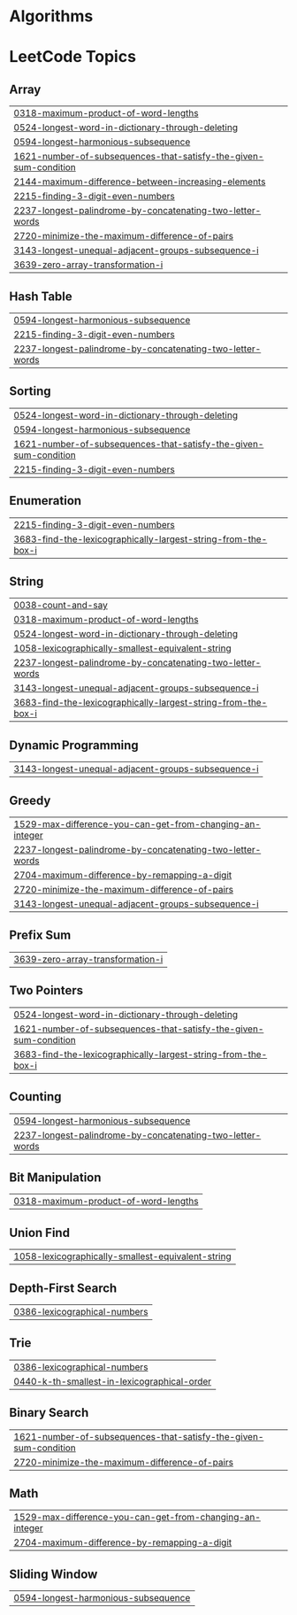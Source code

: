 # Algorithms

<!---LeetCode Topics Start-->
# LeetCode Topics
## Array
|  |
| ------- |
| [0318-maximum-product-of-word-lengths](https://github.com/ANINE-31517/Algorithms-and-problems/tree/master/0318-maximum-product-of-word-lengths) |
| [0524-longest-word-in-dictionary-through-deleting](https://github.com/ANINE-31517/Algorithms-and-problems/tree/master/0524-longest-word-in-dictionary-through-deleting) |
| [0594-longest-harmonious-subsequence](https://github.com/ANINE-31517/Algorithms-and-problems/tree/master/0594-longest-harmonious-subsequence) |
| [1621-number-of-subsequences-that-satisfy-the-given-sum-condition](https://github.com/ANINE-31517/Algorithms-and-problems/tree/master/1621-number-of-subsequences-that-satisfy-the-given-sum-condition) |
| [2144-maximum-difference-between-increasing-elements](https://github.com/ANINE-31517/Algorithms-and-problems/tree/master/2144-maximum-difference-between-increasing-elements) |
| [2215-finding-3-digit-even-numbers](https://github.com/ANINE-31517/Algorithms-and-problems/tree/master/2215-finding-3-digit-even-numbers) |
| [2237-longest-palindrome-by-concatenating-two-letter-words](https://github.com/ANINE-31517/Algorithms-and-problems/tree/master/2237-longest-palindrome-by-concatenating-two-letter-words) |
| [2720-minimize-the-maximum-difference-of-pairs](https://github.com/ANINE-31517/Algorithms-and-problems/tree/master/2720-minimize-the-maximum-difference-of-pairs) |
| [3143-longest-unequal-adjacent-groups-subsequence-i](https://github.com/ANINE-31517/Algorithms-and-problems/tree/master/3143-longest-unequal-adjacent-groups-subsequence-i) |
| [3639-zero-array-transformation-i](https://github.com/ANINE-31517/Algorithms-and-problems/tree/master/3639-zero-array-transformation-i) |
## Hash Table
|  |
| ------- |
| [0594-longest-harmonious-subsequence](https://github.com/ANINE-31517/Algorithms-and-problems/tree/master/0594-longest-harmonious-subsequence) |
| [2215-finding-3-digit-even-numbers](https://github.com/ANINE-31517/Algorithms-and-problems/tree/master/2215-finding-3-digit-even-numbers) |
| [2237-longest-palindrome-by-concatenating-two-letter-words](https://github.com/ANINE-31517/Algorithms-and-problems/tree/master/2237-longest-palindrome-by-concatenating-two-letter-words) |
## Sorting
|  |
| ------- |
| [0524-longest-word-in-dictionary-through-deleting](https://github.com/ANINE-31517/Algorithms-and-problems/tree/master/0524-longest-word-in-dictionary-through-deleting) |
| [0594-longest-harmonious-subsequence](https://github.com/ANINE-31517/Algorithms-and-problems/tree/master/0594-longest-harmonious-subsequence) |
| [1621-number-of-subsequences-that-satisfy-the-given-sum-condition](https://github.com/ANINE-31517/Algorithms-and-problems/tree/master/1621-number-of-subsequences-that-satisfy-the-given-sum-condition) |
| [2215-finding-3-digit-even-numbers](https://github.com/ANINE-31517/Algorithms-and-problems/tree/master/2215-finding-3-digit-even-numbers) |
## Enumeration
|  |
| ------- |
| [2215-finding-3-digit-even-numbers](https://github.com/ANINE-31517/Algorithms-and-problems/tree/master/2215-finding-3-digit-even-numbers) |
| [3683-find-the-lexicographically-largest-string-from-the-box-i](https://github.com/ANINE-31517/Algorithms-and-problems/tree/master/3683-find-the-lexicographically-largest-string-from-the-box-i) |
## String
|  |
| ------- |
| [0038-count-and-say](https://github.com/ANINE-31517/Algorithms-and-problems/tree/master/0038-count-and-say) |
| [0318-maximum-product-of-word-lengths](https://github.com/ANINE-31517/Algorithms-and-problems/tree/master/0318-maximum-product-of-word-lengths) |
| [0524-longest-word-in-dictionary-through-deleting](https://github.com/ANINE-31517/Algorithms-and-problems/tree/master/0524-longest-word-in-dictionary-through-deleting) |
| [1058-lexicographically-smallest-equivalent-string](https://github.com/ANINE-31517/Algorithms-and-problems/tree/master/1058-lexicographically-smallest-equivalent-string) |
| [2237-longest-palindrome-by-concatenating-two-letter-words](https://github.com/ANINE-31517/Algorithms-and-problems/tree/master/2237-longest-palindrome-by-concatenating-two-letter-words) |
| [3143-longest-unequal-adjacent-groups-subsequence-i](https://github.com/ANINE-31517/Algorithms-and-problems/tree/master/3143-longest-unequal-adjacent-groups-subsequence-i) |
| [3683-find-the-lexicographically-largest-string-from-the-box-i](https://github.com/ANINE-31517/Algorithms-and-problems/tree/master/3683-find-the-lexicographically-largest-string-from-the-box-i) |
## Dynamic Programming
|  |
| ------- |
| [3143-longest-unequal-adjacent-groups-subsequence-i](https://github.com/ANINE-31517/Algorithms-and-problems/tree/master/3143-longest-unequal-adjacent-groups-subsequence-i) |
## Greedy
|  |
| ------- |
| [1529-max-difference-you-can-get-from-changing-an-integer](https://github.com/ANINE-31517/Algorithms-and-problems/tree/master/1529-max-difference-you-can-get-from-changing-an-integer) |
| [2237-longest-palindrome-by-concatenating-two-letter-words](https://github.com/ANINE-31517/Algorithms-and-problems/tree/master/2237-longest-palindrome-by-concatenating-two-letter-words) |
| [2704-maximum-difference-by-remapping-a-digit](https://github.com/ANINE-31517/Algorithms-and-problems/tree/master/2704-maximum-difference-by-remapping-a-digit) |
| [2720-minimize-the-maximum-difference-of-pairs](https://github.com/ANINE-31517/Algorithms-and-problems/tree/master/2720-minimize-the-maximum-difference-of-pairs) |
| [3143-longest-unequal-adjacent-groups-subsequence-i](https://github.com/ANINE-31517/Algorithms-and-problems/tree/master/3143-longest-unequal-adjacent-groups-subsequence-i) |
## Prefix Sum
|  |
| ------- |
| [3639-zero-array-transformation-i](https://github.com/ANINE-31517/Algorithms-and-problems/tree/master/3639-zero-array-transformation-i) |
## Two Pointers
|  |
| ------- |
| [0524-longest-word-in-dictionary-through-deleting](https://github.com/ANINE-31517/Algorithms-and-problems/tree/master/0524-longest-word-in-dictionary-through-deleting) |
| [1621-number-of-subsequences-that-satisfy-the-given-sum-condition](https://github.com/ANINE-31517/Algorithms-and-problems/tree/master/1621-number-of-subsequences-that-satisfy-the-given-sum-condition) |
| [3683-find-the-lexicographically-largest-string-from-the-box-i](https://github.com/ANINE-31517/Algorithms-and-problems/tree/master/3683-find-the-lexicographically-largest-string-from-the-box-i) |
## Counting
|  |
| ------- |
| [0594-longest-harmonious-subsequence](https://github.com/ANINE-31517/Algorithms-and-problems/tree/master/0594-longest-harmonious-subsequence) |
| [2237-longest-palindrome-by-concatenating-two-letter-words](https://github.com/ANINE-31517/Algorithms-and-problems/tree/master/2237-longest-palindrome-by-concatenating-two-letter-words) |
## Bit Manipulation
|  |
| ------- |
| [0318-maximum-product-of-word-lengths](https://github.com/ANINE-31517/Algorithms-and-problems/tree/master/0318-maximum-product-of-word-lengths) |
## Union Find
|  |
| ------- |
| [1058-lexicographically-smallest-equivalent-string](https://github.com/ANINE-31517/Algorithms-and-problems/tree/master/1058-lexicographically-smallest-equivalent-string) |
## Depth-First Search
|  |
| ------- |
| [0386-lexicographical-numbers](https://github.com/ANINE-31517/Algorithms-and-problems/tree/master/0386-lexicographical-numbers) |
## Trie
|  |
| ------- |
| [0386-lexicographical-numbers](https://github.com/ANINE-31517/Algorithms-and-problems/tree/master/0386-lexicographical-numbers) |
| [0440-k-th-smallest-in-lexicographical-order](https://github.com/ANINE-31517/Algorithms-and-problems/tree/master/0440-k-th-smallest-in-lexicographical-order) |
## Binary Search
|  |
| ------- |
| [1621-number-of-subsequences-that-satisfy-the-given-sum-condition](https://github.com/ANINE-31517/Algorithms-and-problems/tree/master/1621-number-of-subsequences-that-satisfy-the-given-sum-condition) |
| [2720-minimize-the-maximum-difference-of-pairs](https://github.com/ANINE-31517/Algorithms-and-problems/tree/master/2720-minimize-the-maximum-difference-of-pairs) |
## Math
|  |
| ------- |
| [1529-max-difference-you-can-get-from-changing-an-integer](https://github.com/ANINE-31517/Algorithms-and-problems/tree/master/1529-max-difference-you-can-get-from-changing-an-integer) |
| [2704-maximum-difference-by-remapping-a-digit](https://github.com/ANINE-31517/Algorithms-and-problems/tree/master/2704-maximum-difference-by-remapping-a-digit) |
## Sliding Window
|  |
| ------- |
| [0594-longest-harmonious-subsequence](https://github.com/ANINE-31517/Algorithms-and-problems/tree/master/0594-longest-harmonious-subsequence) |
<!---LeetCode Topics End-->